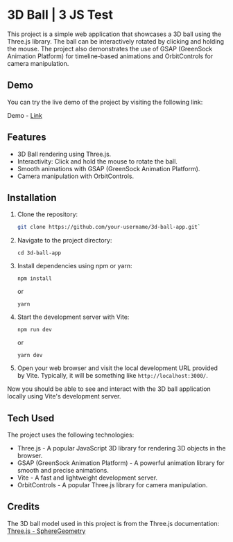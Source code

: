 # 3D Ball | 3 JS Test

This project is a simple web application that showcases a 3D ball using the Three.js library. The ball can be interactively rotated by clicking and holding the mouse. The project also demonstrates the use of GSAP (GreenSock Animation Platform) for timeline-based animations and OrbitControls for camera manipulation.

## Demo

You can try the live demo of the project by visiting the following link:

Demo - [Link](https://3dball.vercel.app/)

## Features

- 3D Ball rendering using Three.js.
- Interactivity: Click and hold the mouse to rotate the ball.
- Smooth animations with GSAP (GreenSock Animation Platform).
- Camera manipulation with OrbitControls.

## Installation

1. Clone the repository:

   ```bash
   git clone https://github.com/your-username/3d-ball-app.git`

   ```

2. Navigate to the project directory:

   `cd 3d-ball-app`

3. Install dependencies using npm or yarn:

   `npm install`

   or

   `yarn`

4. Start the development server with Vite:

   `npm run dev`

   or

   `yarn dev`

5. Open your web browser and visit the local development URL provided by Vite. Typically, it will be something like `http://localhost:3000/`.

Now you should be able to see and interact with the 3D ball application locally using Vite's development server.

## Tech Used

The project uses the following technologies:

- Three.js - A popular JavaScript 3D library for rendering 3D objects in the browser.
- GSAP (GreenSock Animation Platform) - A powerful animation library for smooth and precise animations.
- Vite - A fast and lightweight development server.
- OrbitControls - A popular Three.js library for camera manipulation.

## Credits

The 3D ball model used in this project is from the Three.js documentation: [Three.js - SphereGeometry](https://threejs.org/docs/?q=sph#api/en/geometries/SphereGeometry)
